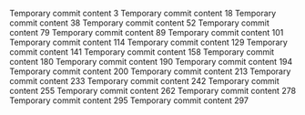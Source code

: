 Temporary commit content 3
Temporary commit content 18
Temporary commit content 38
Temporary commit content 52
Temporary commit content 79
Temporary commit content 89
Temporary commit content 101
Temporary commit content 114
Temporary commit content 129
Temporary commit content 141
Temporary commit content 158
Temporary commit content 180
Temporary commit content 190
Temporary commit content 194
Temporary commit content 200
Temporary commit content 213
Temporary commit content 233
Temporary commit content 242
Temporary commit content 255
Temporary commit content 262
Temporary commit content 278
Temporary commit content 295
Temporary commit content 297
